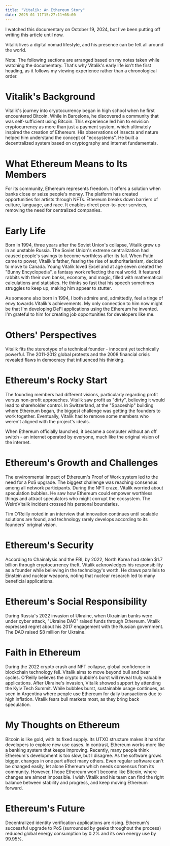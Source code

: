 ```yaml
---
title: "Vitalik: An Ethereum Story"
date: 2025-01-11T15:27:11+08:00
---
```


I watched this documentary on October 19, 2024, but I've been putting off writing this article until now.

Vitalik lives a digital nomad lifestyle, and his presence can be felt all around the world.

Note: The following sections are arranged based on my notes taken while watching the documentary. That's why Vitalik's early life isn't the first heading, as it follows my viewing experience rather than a chronological order.

# Vitalik's Background

Vitalik's journey into cryptocurrency began in high school when he first encountered Bitcoin. While in Barcelona, he discovered a community that was self-sufficient using Bitcoin. This experience led him to envision cryptocurrency as more than just a payment system, which ultimately inspired the creation of Ethereum. His observations of insects and nature helped him understand the concept of "ecosystems". He built a decentralized system based on cryptography and internet fundamentals.

# What Ethereum Means to Its Members

For its community, Ethereum represents freedom. It offers a solution when banks close or seize people's money. The platform has created opportunities for artists through NFTs. Ethereum breaks down barriers of culture, language, and race. It enables direct peer-to-peer services, removing the need for centralized companies.

# Early Life

Born in 1994, three years after the Soviet Union's collapse, Vitalik grew up in an unstable Russia. The Soviet Union's extreme centralization had caused people's savings to become worthless after its fall. When Putin came to power, Vitalik's father, fearing the rise of authoritarianism, decided to move to Canada. Young Vitalik loved Excel and at age seven created the "Bunny Encyclopedia", a fantasy work reflecting the real world. It featured rabbits with their own banks, economy, and magic, filled with mathematical calculations and statistics. He thinks so fast that his speech sometimes struggles to keep up, making him appear to stutter.

As someone also born in 1994, I both admire and, admittedly, feel a tinge of envy towards Vitalik's achievements. My only connection to him now might be that I'm developing DeFi applications using the Ethereum he invented. I'm grateful to him for creating job opportunities for developers like me.

# Others' Perspectives

Vitalik fits the stereotype of a technical founder - innocent yet technically powerful. The 2011-2012 global protests and the 2008 financial crisis revealed flaws in democracy that influenced his thinking.

# Ethereum's Rocky Start

The founding members had different visions, particularly regarding profit versus non-profit approaches. Vitalik saw profit as "dirty", believing it would lead to shareholder control. In Switzerland, at the "Spaceship" building where Ethereum began, the biggest challenge was getting the founders to work together. Eventually, Vitalik had to remove some members who weren't aligned with the project's ideals.

When Ethereum officially launched, it became a computer without an off switch - an internet operated by everyone, much like the original vision of the internet.

# Ethereum's Growth and Challenges

The environmental impact of Ethereum's Proof of Work system led to the need for a PoS upgrade. The biggest challenge was reaching consensus among all network participants. During the NFT craze, Vitalik worried about speculation bubbles. He saw how Ethereum could empower worthless things and attract speculators who might corrupt the ecosystem. The WeirdVitalik incident crossed his personal boundaries.

Tim O'Reilly noted in an interview that innovation continues until scalable solutions are found, and technology rarely develops according to its founders' original vision.

# Ethereum's Security

According to Chainalysis and the FBI, by 2022, North Korea had stolen $1.7 billion through cryptocurrency theft. Vitalik acknowledges his responsibility as a founder while believing in the technology's worth. He draws parallels to Einstein and nuclear weapons, noting that nuclear research led to many beneficial applications.

# Ethereum's Social Responsibility

During Russia's 2022 invasion of Ukraine, when Ukrainian banks were under cyber attack, "Ukraine DAO" raised funds through Ethereum. Vitalik expressed regret about his 2017 engagement with the Russian government. The DAO raised $8 million for Ukraine.

# Faith in Ethereum

During the 2022 crypto crash and NFT collapse, global confidence in blockchain technology fell. Vitalik aims to move beyond bull and bear cycles. O'Reilly believes the crypto bubble's burst will reveal truly valuable applications. After Ukraine's invasion, Vitalik showed support by attending the Kyiv Tech Summit. While bubbles burst, sustainable usage continues, as seen in Argentina where people use Ethereum for daily transactions due to high inflation. Vitalik fears bull markets most, as they bring back speculation.

# My Thoughts on Ethereum

Bitcoin is like gold, with its fixed supply. Its UTXO structure makes it hard for developers to explore new use cases. In contrast, Ethereum works more like a banking system that keeps improving. Recently, many people think Ethereum's development is too slow, but I disagree. As the software grows bigger, changes in one part affect many others. Even regular software can't be changed easily, let alone Ethereum which needs consensus from its community. However, I hope Ethereum won't become like Bitcoin, where changes are almost impossible. I wish Vitalik and his team can find the right balance between stability and progress, and keep moving Ethereum forward.

# Ethereum's Future

Decentralized identity verification applications are rising. Ethereum's successful upgrade to PoS (surrounded by geeks throughout the process) reduced global energy consumption by 0.2% and its own energy use by 99.95%.
